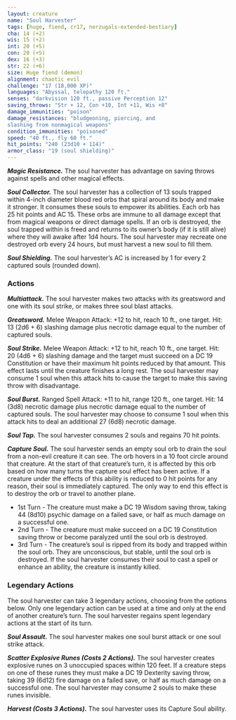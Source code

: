 ```yaml
---
layout: creature
name: "Soul Harvester"
tags: [huge, fiend, cr17, nerzugals-extended-bestiary]
cha: 14 (+2)
wis: 15 (+2)
int: 20 (+5)
con: 20 (+5)
dex: 16 (+3)
str: 22 (+6)
size: Huge fiend (demon)
alignment: chaotic evil
challenge: "17 (18,000 XP)"
languages: "Abyssal, telepathy 120 ft."
senses: "darkvision 120 ft., passive Perception 12"
saving_throws: "Str + 12, Con +10, Int +11, Wis +8"
damage_immunities: "poison"
damage_resistances: "bludgeoning, piercing, and
slashing from nonmagical weapons"
condition_immunities: "poisoned"
speed: "40 ft., fly 60 ft."
hit_points: "240 (23d10 + 114)"
armor_class: "19 (soul shielding)"
---
```


***Magic Resistance.*** The soul harvester has advantage on
saving throws against spells and other magical effects.

***Soul Collector.*** The soul harvester has a collection of 13
souls trapped within 4-inch diameter blood red orbs
that spiral around its body and make it stronger. It
consumes these souls to empower its abilities. Each
orb has 25 hit points and AC 15. These orbs are
immune to all damage except that from magical
weapons or direct damage spells. If an orb is destroyed,
the soul trapped within is freed and returns to its
owner’s body (if it is still alive) where they will awake
after 1d4 hours. The soul harvester may recreate one
destroyed orb every 24 hours, but must harvest a new
soul to fill them.

***Soul Shielding.*** The soul harvester’s AC is increased by 1
for every 2 captured souls (rounded down).

### Actions

***Multiattack.*** The soul harvester makes two attacks with
its greatsword and one with its soul strike, or makes
three soul blast attacks.

***Greatsword.*** Melee Weapon Attack: +12 to hit, reach
10 ft., one target. Hit: 13 (2d6 + 6) slashing damage
plus necrotic damage equal to the number of captured
souls.

***Soul Strike.*** Melee Weapon Attack: +12 to hit, reach 10
ft., one target. Hit: 20 (4d6 + 6) slashing damage and
the target must succeed on a DC 19 Constitution or
have their maximum hit points reduced by that
amount. This effect lasts until the creature finishes a
long rest. The soul harvester may consume 1 soul when
this attack hits to cause the target to make this saving
throw with disadvantage.

***Soul Burst.*** Ranged Spell Attack: +11 to hit, range 120
ft., one target. Hit: 14 (3d8) necrotic damage plus
necrotic damage equal to the number of captured
souls. The soul harvester may choose to consume 1
soul when this attack hits to deal an additional 27
(6d8) necrotic damage.

***Soul Tap.*** The soul harvester consumes 2 souls and
regains 70 hit points.

***Capture Soul.*** The soul harvester sends an empty soul
orb to drain the soul from a non-evil creature it can see.
The orb hovers in a 10 foot circle around that creature.
At the start of that creature’s turn, it is affected by this
orb based on how many turns the capture soul effect
has been active. If a creature under the effects of this
ability is reduced to 0 hit points for any reason, their
soul is immediately captured. The only way to end this
effect is to destroy the orb or travel to another plane.
* 1st Turn - The creature must make a DC 19 Wisdom
saving throw, taking 44 (8d10) psychic damage on a
failed save, or half as much damage on a successful
one.
* 2nd Turn - The creature must make succeed on a DC
19 Constitution saving throw or become paralyzed
until the soul orb is destroyed.
* 3rd Turn - The creature’s soul is ripped from its body
and trapped within the soul orb. They are
unconscious, but stable, until the soul orb is
destroyed. If the soul harvester consumes their soul
to cast a spell or enhance an ability, the creature is
instantly killed.

### Legendary Actions

The soul harvester can take 3 legendary actions,
choosing from the options below. Only one legendary
action can be used at a time and only at the end of
another creature’s turn. The soul harvester regains
spent legendary actions at the start of its turn.

***Soul Assault.*** The soul harvester makes one soul burst
attack or one soul strike attack.

***Scatter Explosive Runes (Costs 2 Actions).*** The soul
harvester creates explosive runes on 3 unoccupied
spaces within 120 feet. If a creature steps on one of
these runes they must make a DC 19 Dexterity saving
throw, taking 39 (6d12) fire damage on a failed save,
or half as much damage on a successful one. The soul
harvester may consume 2 souls to make these runes
invisible.

***Harvest (Costs 3 Actions).*** The soul harvester uses its
Capture Soul ability.
